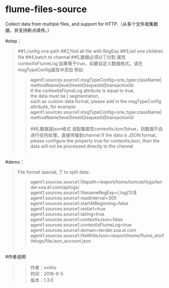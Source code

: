 # flume-files-source
  Collect data from multiple files, and support for HTTP.（从多个文件收集数据，并支持断点续传。）
 
#step：
>##1,config one path
>##2,find all file with RegExp
>##3,tail one children file
>##4,batch to channal
>##5,数据必须以'|'分割
  >属性contextIsFlumeLog 如果等于true，如要自定义数据格式，请在msgTypeConfig属性中添加
  >例如
  >>agent1.sources.source1.msgTypeConfig=one_type:className|methodName|level|treeId|requestId|transactionId<br>
  >>If the contextIsFlumeLog attribute is equal to true,<br>
  >>the data must be | segmentation,<br>
  >such as custom data format, please add in the msgTypeConfig attribute, for example:<br>
  >>agent1.sources.source1.msgTypeConfig=one_type:className|methodName|level|treeId|requestId|transactionId<br><br>
>##6,数据是json格式
  请配置属性contextIsJson为true，则数据不会进行任何处理，直接传输到channel
  If the data is JSON format, please configure the property true for contextIsJson, then the data will not be processed directly to the channel<br><br>
 
#demo：
  >File format special, '|' to split data:
  >>agent1.sources.source1.filepath=/export/home/tomcat/logs/tender.soa.el.com/apilogs/<br>
  >>agent1.sources.source1.filenameRegExp=(.log{1})$<br>
  >>agent1.sources.source1.readinterval=300<br>
  >>agent1.sources.source1.startAtBeginning=false<br>
  >>agent1.sources.source1.restart=true<br>
  >>agent1.sources.source1.tailing=true<br>
  >>agent1.sources.source1.contextIsJson=false<br>
  >>agent1.sources.source1.contextIsFlumeLog=true<br>
  >>agent1.sources.source1.domain=tender.soa.el.com<br>
  >>agent1.sources.source1.fileWriteJson=/export/home/flume_elo/filelogs/fileJson_account.json<br><br>
 
#作者说明
  >>作者：xvshu<br>
  >>时间：2016-8-5<br>
  >>版本：1.3.0<br>
 
